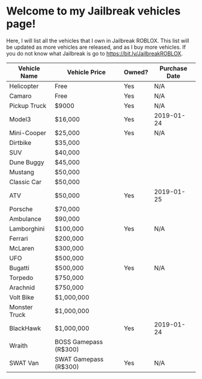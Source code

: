 # Welcome to my Jailbreak vehicles page!
Here, I will list all the vehicles that I own in Jailbreak ROBLOX. This list will be updated as more vehicles are released, and as I buy more vehicles. If you do not know what Jailbreak is go to https://bit.ly/JailbreakROBLOX.

|Vehicle Name     |Vehicle Price           |Owned?     |Purchase Date|
|-----------------|------------------------|-----------|-------------|
|Helicopter       |Free                    |Yes        |N/A          |
|Camaro           |Free                    |Yes        |N/A          |
|Pickup Truck     |$9000                   |Yes        |N/A          |
|Model3           |$16,000                 |Yes        |2019-01-24   |
|Mini-Cooper      |$25,000                 |Yes        |N/A          |
|Dirtbike         |$35,000                 |           |             |
|SUV              |$40,000                 |           |             |
|Dune Buggy       |$45,000                 |           |             |
|Mustang          |$50,000                 |           |             |
|Classic Car      |$50,000                 |           |             |
|ATV              |$50,000                 |Yes        |2019-01-25   |
|Porsche          |$70,000                 |           |             |
|Ambulance        |$90,000                 |           |             |
|Lamborghini      |$100,000                |Yes        |N/A          |
|Ferrari          |$200,000                |           |             |
|McLaren          |$300,000                |           |             |
|UFO              |$500,000                |           |             |
|Bugatti          |$500,000                |Yes        |N/A          |
|Torpedo          |$750,000                |           |             |
|Arachnid         |$750,000                |           |             |
|Volt Bike        |$1,000,000              |           |             |
|Monster Truck    |$1,000,000              |           |             |
|BlackHawk        |$1,000,000              |Yes        |2019-01-24   |
|Wraith           |BOSS Gamepass (R$300)   |           |             |
|SWAT Van         |SWAT Gamepass (R$300)   |Yes        |N/A          |
